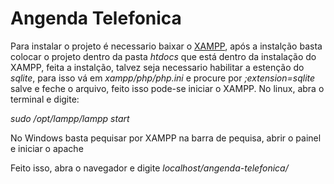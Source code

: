 # Angenda Telefonica
Para instalar o projeto é necessario baixar o [XAMPP](https://www.apachefriends.org/pt_br/index.html),
após a instalção basta colocar o projeto dentro da pasta _htdocs_ que está dentro da instalação do XAMPP,
feita a instalção, talvez seja necessario habilitar a estenção do _sqlite_, para isso vá em _xampp/php/php.ini_ e procure por _;extension=sqlite_ salve e feche o arquivo, feito isso pode-se iniciar o XAMPP.
No linux, abra o terminal e digite: 

_sudo /opt/lampp/lampp start_

No Windows basta pequisar por XAMPP na barra de pequisa, abrir o painel e iniciar o apache

Feito isso, abra o navegador e digite _localhost/angenda-telefonica/_
